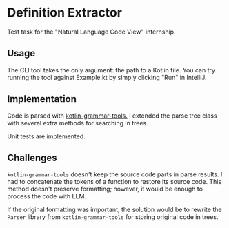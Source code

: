 # Definition Extractor

Test task for the "Natural Language Code View" internship.

## Usage

The CLI tool takes the only argument: the path to a Kotlin file. 
You can try running the tool against Example.kt by simply clicking "Run" in IntelliJ.

## Implementation

Code is parsed with [kotlin-grammar-tools.](https://github.com/Kotlin/grammar-tools) I extended the parse tree class with 
several extra methods for searching in trees.

Unit tests are implemented.

## Challenges

`kotlin-grammar-tools` doesn't keep the source code parts in parse results. 
I had to concatenate the tokens of a function to restore its source code. 
This method doesn't preserve formatting; however, it would be enough to
process the code with LLM. 

If the original formatting was important, the solution would be to rewrite the
`Parser` library from `kotlin-grammar-tools` for storing original code in trees.
